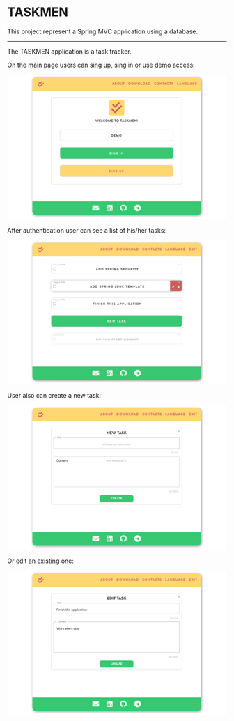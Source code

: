 # TASKMEN

This project represent a Spring MVC application using a database.

---

The TASKMEN application is a task tracker.

On the main page users can sing up, sing in or use demo access:

![main.png](img/main.png)

After authentication user can see a list of his/her tasks:

![tasks.png](img/tasks.png)

User also can create a new task:

![new.png](img/new.png) 

Or edit an existing one:

![edit.png](img/edit.png)

